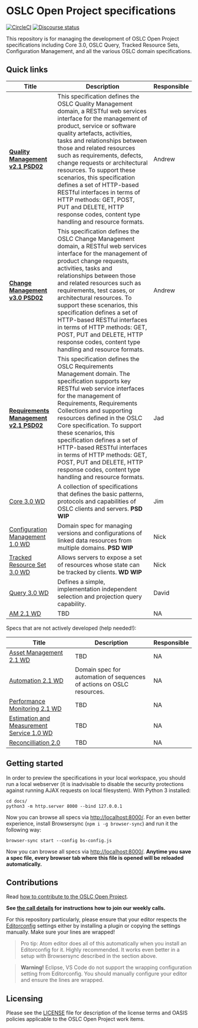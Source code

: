 # OSLC Open Project specifications

[![CircleCI](https://circleci.com/gh/oslc-op/oslc-specs.svg?style=svg)](https://circleci.com/gh/oslc-op/oslc-specs)
[![Discourse status](https://img.shields.io/discourse/https/meta.discourse.org/status.svg)](https://forum.open-services.net/c/oslc-op)

This repository is for managing the development of OSLC Open Project
specifications including Core 3.0, OSLC Query, Tracked Resource Sets,
Configuration Management, and all the various OSLC domain specifications.

## Quick links

| Title | Description |Responsible|
|-------|-------------|------|
| **[Quality Management v2.1 PSD02](https://oslc-op.github.io/oslc-specs/specs/qm/quality-management-spec.html)** | This specification defines the OSLC Quality Management domain, a RESTful web services interface for the management of product, service or software quality artefacts, activities, tasks and relationships between those and related resources such as requirements, defects, change requests or architectural resources. To support these scenarios, this specification defines a set of HTTP-based RESTful interfaces in terms of HTTP methods: GET, POST, PUT and DELETE, HTTP response codes, content type handling and resource formats. | Andrew |
| **[Change Management v3.0 PSD02](https://oslc-op.github.io/oslc-specs/specs/cm/change-mgt-spec.html)** | This specification defines the OSLC Change Management domain, a RESTful web services interface for the management of product change requests, activities, tasks and relationships between those and related resources such as requirements, test cases, or architectural resources. To support these scenarios, this specification defines a set of HTTP-based RESTful interfaces in terms of HTTP methods: GET, POST, PUT and DELETE, HTTP response codes, content type handling and resource formats. | Andrew |
| **[Requirements Management v2.1 PSD02](https://oslc-op.github.io/oslc-specs/specs/rm/requirements-management-spec.html)** | This specification defines the OSLC Requirements Management domain. The specification supports key RESTful web service interfaces for the management of Requirements, Requirements Collections and supporting resources defined in the OSLC Core specification. To support these scenarios, this specification defines a set of HTTP-based RESTful interfaces in terms of HTTP methods: GET, POST, PUT and DELETE, HTTP response codes, content type handling and resource formats. | Jad |
| [Core 3.0 WD](https://oslc-op.github.io/oslc-specs/specs/core/oslc-core.html) | A collection of specifications that defines the basic patterns, protocols and capabilities of OSLC clients and servers. **PSD WIP** | Jim |
| [Configuration Management 1.0 WD](https://oslc-op.github.io/oslc-specs/specs/config/oslc-config-mgt.html) | Domain spec for managing versions and configurations of linked data resources from multiple domains. **PSD WIP** |Nick|
| [Tracked Resource Set 3.0 WD](https://oslc-op.github.io/oslc-specs/specs/trs/tracked-resource-set.html) | Allows servers to expose a set of resources whose state can be tracked by clients. **WD WIP** | Nick |
| [Query 3.0 WD](https://oslc-op.github.io/oslc-specs/specs/query/oslc-query.html) | Defines a simple, implementation independent selection and projection query capability. | David |
| [AM 2.1 WD](https://oslc-op.github.io/oslc-specs/specs/am/architecture-management-spec.html) | TBD | NA |


Specs that are not actively developed (help needed!):

| Title | Description |Responsible|
|-------|-------------|------|
| [Asset Management 2.1 WD](https://oslc-op.github.io/oslc-specs/specs/asset/asset-management-spec.html) | TBD | NA |
| [Automation 2.1 WD](https://oslc-op.github.io/oslc-specs/specs/auto/automation-spec.html) | Domain spec for automation of sequences of actions on OSLC resources. | NA |
| [Performance Monitoring 2.1 WD](https://oslc-op.github.io/oslc-specs/specs/perfmon/performance-monitoring-spec.html) | TBD | NA |
| [Estimation and Measurement Service 1.0 WD](https://oslc-op.github.io/oslc-specs/specs/ems/estimation-measurement-spec.html) | TBD | NA |
| [Reconcilliation 2.0](https://oslc-op.github.io/oslc-specs/specs/recon/reconciliation-spec.html) | TBD | NA |

## Getting started

In order to preview the specifications in your local workspace, you should run a
local webserver (it is inadvisable to disable the security protections against
running AJAX requests on local filesystem). With Python 3 installed:

    cd docs/
    python3 -m http.server 8000 --bind 127.0.0.1

Now you can browse all specs via <http://localhost:8000/>. For an even better
experience, install Browsersync (`npm i -g browser-sync`) and run it the
following way:

    browser-sync start --config bs-config.js

Now you can browse all specs via <http://localhost:8000/>. **Anytime you save a
spec file, every browser tab where this file is opened will be reloaded
automatically.**

## Contributions

Read [how to contribute to the OSLC Open
Project](https://github.com/oslc-op/oslc-admin/blob/master/CONTRIBUTING.md).

**See [the call details](https://github.com/oslc-op/oslc-admin/blob/master/CONTRIBUTING.md#online-meetings) for instructions how to join our weekly calls.**

For this repository particularly, please ensure that your editor respects the
[Editorconfig](https://editorconfig.org/#download) settings either by installing
a plugin or copying the settings manually. Make sure your lines are wrapped!

> Pro tip: Atom editor does all of this automatically when you install an
> Editorconfig for it. Highly recommended. It works even better in a setup with
> Browsersync described in the section above.

<!-- -->

> **Warning!** Eclipse, VS Code do not support the wrapping configuration
> setting from Editorconfig. You should manually configure your editor and ensure
> the lines are wrapped.

## Licensing

Please see the
[LICENSE](https://github.com/oslc-op/oslc-admin/blob/master/LICENSE.md)
file for description of the license terms and OASIS policies applicable
to the OSLC Open Project work items.
